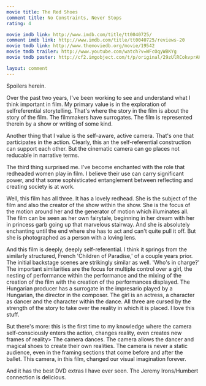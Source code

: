 ```yaml
---
movie title: The Red Shoes
comment title: No Constraints, Never Stops
rating: 4

movie imdb link: http://www.imdb.com/title/tt0040725/
comment imdb link: http://www.imdb.com/title/tt0040725/reviews-20
movie tmdb link: http://www.themoviedb.org/movie/19542
movie tmdb trailer: http://www.youtube.com/watch?v=WFcOqyWBKYg
movie tmdb poster: http://cf2.imgobject.com/t/p/original/29zUlRCokvprAKK9eLAMkf06PWa.jpg

layout: comment
---
```


Spoilers herein.

Over the past two years, I've been working to see and understand what I think important in film. My primary value is in the exploration of selfreferential storytelling. That's where the story in the film is about the story of the film. The filmmakers have surrogates. The film is represented therein by a show or writing of some kind.

Another thing that I value is the self-aware, active camera. That's one that participates in the action. Clearly, this an the self-referential construction can support each other. But the cinematic camera can go places not reducable in narrative terms.

The third thing surprised me. I've become enchanted with the role that redheaded women play in film. I believe their use can carry significant power, and that some sophisticated entanglement between reflecting and creating society is at work.

Well, this film has all three. It has a lovely redhead. She is the subject of the film and also the creator of the show within the show. She is the focus of the motion around her and the generator of motion which illuminates all. The film can be seen as her own fairytale, beginning in her dream with her in princess garb going up that marvelous stairway. And she is absolutely enchanting until the end where she has to act and can't quite pull it off. But she is photographed as a person with a loving lens.

And this film is deeply, deeply self-referential. I think it springs from the similarly structured, French 'Children of Paradise,' of a couple years prior. The initial backstage scenes are strikingly similar as well. 'Who's in charge?' The important similarities are the focus for multiple control over a girl, the nesting of performance within the performance and the mixing of the creation of the film with the creation of the performances displayed. The Hungarian producer has a surrogate in the impresario played by a Hungarian, the director in the composer. The girl is an actress, a character as dancer and the character within the dance. All three are cursed by the strength of the story to take over the reality in which it is placed. I love this stuff.

But there's more: this is the first time to my knowledge where the camera self-consciously enters the action, changes reality, even creates new frames of reality&gt; The camera dances. The camera allows the dancer and magical shoes to create their own realities. The camera is never a static audience, even in the framing sections that come before and after the ballet. This camera, in this film, changed our visual imagination forever.

And it has the best DVD extras I have ever seen. The Jeremy Irons/Humbert connection is delicious.